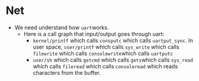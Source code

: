 # Net

* We need understand how `uart`works.
    * Here is a call graph that input/output goes through uart:
       * `kernel/printf` which calls `consputc` which calls `uartput_sync`. 
         In user space, `user/printf` which calls `sys_write` which calls `filewrite` which calls
         `consolewrite`which calls `uartputc`
       * `user/sh` which calls `getcmd` which calls `gets`which calls `sys_read` which calls
          `fileread` which calls `consoleread` which reads characters from the buffer.